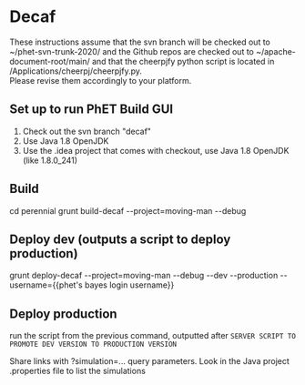 # Decaf

These instructions assume that the svn branch will be checked out to ~/phet-svn-trunk-2020/ and the Github repos are 
checked out to ~/apache-document-root/main/ and that the cheerpjfy python script is located in /Applications/cheerpj/cheerpjfy.py.  
Please revise them accordingly to your platform.

## Set up to run PhET Build GUI
1. Check out the svn branch "decaf"
2. Use Java 1.8 OpenJDK
3. Use the .idea project that comes with checkout, use Java 1.8 OpenJDK (like 1.8.0_241)

## Build
cd perennial
grunt build-decaf --project=moving-man --debug

## Deploy dev (outputs a script to deploy production)
grunt deploy-decaf --project=moving-man --debug --dev --production --username={{phet's bayes login username}}

## Deploy production
run the script from the previous command, outputted after `SERVER SCRIPT TO PROMOTE DEV VERSION TO PRODUCTION VERSION`

Share links with ?simulation=... query parameters.  Look in the Java project .properties file to list the simulations